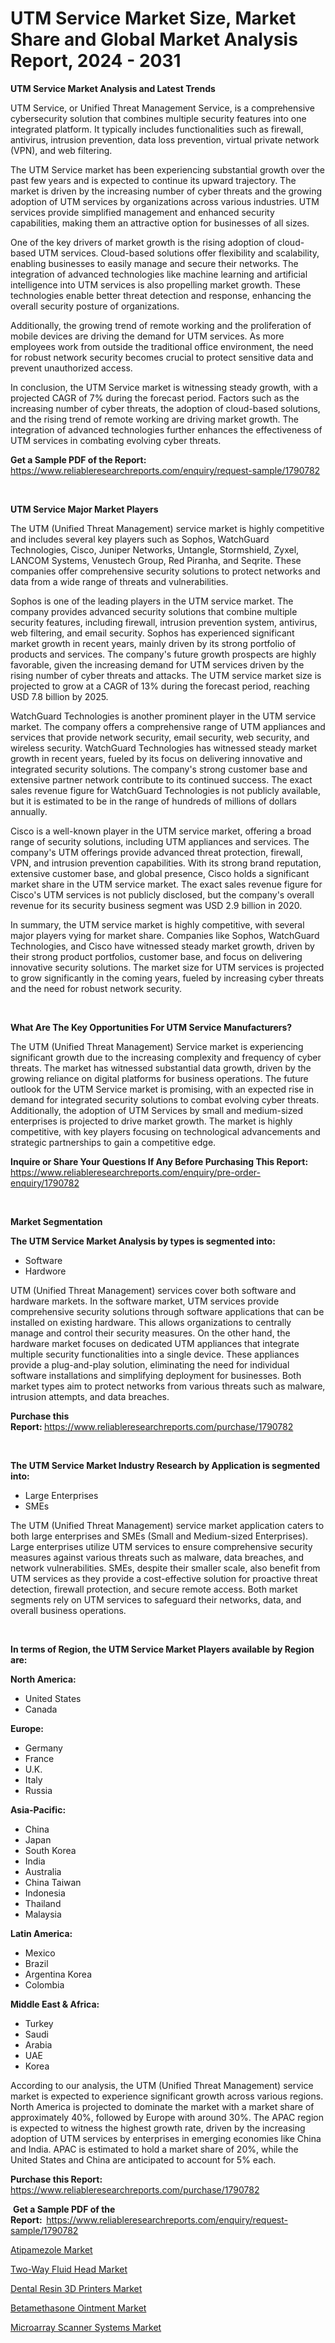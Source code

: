 <p><h1>UTM Service Market Size, Market Share and Global Market Analysis Report, 2024 - 2031</h1></p><p><strong>UTM Service Market Analysis and Latest Trends</strong></p>
<p><p>UTM Service, or Unified Threat Management Service, is a comprehensive cybersecurity solution that combines multiple security features into one integrated platform. It typically includes functionalities such as firewall, antivirus, intrusion prevention, data loss prevention, virtual private network (VPN), and web filtering.</p><p>The UTM Service market has been experiencing substantial growth over the past few years and is expected to continue its upward trajectory. The market is driven by the increasing number of cyber threats and the growing adoption of UTM services by organizations across various industries. UTM services provide simplified management and enhanced security capabilities, making them an attractive option for businesses of all sizes.</p><p>One of the key drivers of market growth is the rising adoption of cloud-based UTM services. Cloud-based solutions offer flexibility and scalability, enabling businesses to easily manage and secure their networks. The integration of advanced technologies like machine learning and artificial intelligence into UTM services is also propelling market growth. These technologies enable better threat detection and response, enhancing the overall security posture of organizations.</p><p>Additionally, the growing trend of remote working and the proliferation of mobile devices are driving the demand for UTM services. As more employees work from outside the traditional office environment, the need for robust network security becomes crucial to protect sensitive data and prevent unauthorized access.</p><p>In conclusion, the UTM Service market is witnessing steady growth, with a projected CAGR of 7% during the forecast period. Factors such as the increasing number of cyber threats, the adoption of cloud-based solutions, and the rising trend of remote working are driving market growth. The integration of advanced technologies further enhances the effectiveness of UTM services in combating evolving cyber threats.</p></p>
<p><strong>Get a Sample PDF of the Report:&nbsp;</strong> <a href="https://www.reliableresearchreports.com/enquiry/request-sample/1790782">https://www.reliableresearchreports.com/enquiry/request-sample/1790782</a></p>
<p>&nbsp;</p>
<p><strong>UTM Service Major Market Players</strong></p>
<p><p>The UTM (Unified Threat Management) service market is highly competitive and includes several key players such as Sophos, WatchGuard Technologies, Cisco, Juniper Networks, Untangle, Stormshield, Zyxel, LANCOM Systems, Venustech Group, Red Piranha, and Seqrite. These companies offer comprehensive security solutions to protect networks and data from a wide range of threats and vulnerabilities.</p><p>Sophos is one of the leading players in the UTM service market. The company provides advanced security solutions that combine multiple security features, including firewall, intrusion prevention system, antivirus, web filtering, and email security. Sophos has experienced significant market growth in recent years, mainly driven by its strong portfolio of products and services. The company's future growth prospects are highly favorable, given the increasing demand for UTM services driven by the rising number of cyber threats and attacks. The UTM service market size is projected to grow at a CAGR of 13% during the forecast period, reaching USD 7.8 billion by 2025.</p><p>WatchGuard Technologies is another prominent player in the UTM service market. The company offers a comprehensive range of UTM appliances and services that provide network security, email security, web security, and wireless security. WatchGuard Technologies has witnessed steady market growth in recent years, fueled by its focus on delivering innovative and integrated security solutions. The company's strong customer base and extensive partner network contribute to its continued success. The exact sales revenue figure for WatchGuard Technologies is not publicly available, but it is estimated to be in the range of hundreds of millions of dollars annually.</p><p>Cisco is a well-known player in the UTM service market, offering a broad range of security solutions, including UTM appliances and services. The company's UTM offerings provide advanced threat protection, firewall, VPN, and intrusion prevention capabilities. With its strong brand reputation, extensive customer base, and global presence, Cisco holds a significant market share in the UTM service market. The exact sales revenue figure for Cisco's UTM services is not publicly disclosed, but the company's overall revenue for its security business segment was USD 2.9 billion in 2020.</p><p>In summary, the UTM service market is highly competitive, with several major players vying for market share. Companies like Sophos, WatchGuard Technologies, and Cisco have witnessed steady market growth, driven by their strong product portfolios, customer base, and focus on delivering innovative security solutions. The market size for UTM services is projected to grow significantly in the coming years, fueled by increasing cyber threats and the need for robust network security.</p></p>
<p>&nbsp;</p>
<p><strong>What Are The Key Opportunities For UTM Service Manufacturers?</strong></p>
<p><p>The UTM (Unified Threat Management) Service market is experiencing significant growth due to the increasing complexity and frequency of cyber threats. The market has witnessed substantial data growth, driven by the growing reliance on digital platforms for business operations. The future outlook for the UTM Service market is promising, with an expected rise in demand for integrated security solutions to combat evolving cyber threats. Additionally, the adoption of UTM Services by small and medium-sized enterprises is projected to drive market growth. The market is highly competitive, with key players focusing on technological advancements and strategic partnerships to gain a competitive edge.</p></p>
<p><strong>Inquire or Share Your Questions If Any Before Purchasing This Report:</strong> <a href="https://www.reliableresearchreports.com/enquiry/pre-order-enquiry/1790782">https://www.reliableresearchreports.com/enquiry/pre-order-enquiry/1790782</a></p>
<p>&nbsp;</p>
<p><strong>Market Segmentation</strong></p>
<p><strong>The UTM Service Market Analysis by types is segmented into:</strong></p>
<p><ul><li>Software</li><li>Hardwore</li></ul></p>
<p><p>UTM (Unified Threat Management) services cover both software and hardware markets. In the software market, UTM services provide comprehensive security solutions through software applications that can be installed on existing hardware. This allows organizations to centrally manage and control their security measures. On the other hand, the hardware market focuses on dedicated UTM appliances that integrate multiple security functionalities into a single device. These appliances provide a plug-and-play solution, eliminating the need for individual software installations and simplifying deployment for businesses. Both market types aim to protect networks from various threats such as malware, intrusion attempts, and data breaches.</p></p>
<p><strong>Purchase this Report:&nbsp;</strong><a href="https://www.reliableresearchreports.com/purchase/1790782">https://www.reliableresearchreports.com/purchase/1790782</a></p>
<p>&nbsp;</p>
<p><strong>The UTM Service Market Industry Research by Application is segmented into:</strong></p>
<p><ul><li>Large Enterprises</li><li>SMEs</li></ul></p>
<p><p>The UTM (Unified Threat Management) service market application caters to both large enterprises and SMEs (Small and Medium-sized Enterprises). Large enterprises utilize UTM services to ensure comprehensive security measures against various threats such as malware, data breaches, and network vulnerabilities. SMEs, despite their smaller scale, also benefit from UTM services as they provide a cost-effective solution for proactive threat detection, firewall protection, and secure remote access. Both market segments rely on UTM services to safeguard their networks, data, and overall business operations.</p></p>
<p>&nbsp;</p>
<p><strong>In terms of Region, the UTM Service Market Players available by Region are:</strong></p>
<p>
    <p> <strong> North America: </strong>
        <ul>
            <li>United States</li>
            <li>Canada</li>
        </ul>
        </p> 
    <p> <strong> Europe: </strong>
        <ul>
            <li>Germany</li>
            <li>France</li>
            <li>U.K.</li>
            <li>Italy</li>
            <li>Russia</li>
        </ul>
        </p> 
    <p> <strong> Asia-Pacific: </strong>
        <ul>
            <li>China</li>
            <li>Japan</li>
            <li>South Korea</li>
            <li>India</li>
            <li>Australia</li>
            <li>China Taiwan</li>
            <li>Indonesia</li>
            <li>Thailand</li>
            <li>Malaysia</li>
        </ul>
        </p> 
    <p> <strong> Latin America: </strong>
        <ul>
            <li>Mexico</li>
            <li>Brazil</li>
            <li>Argentina Korea</li>
            <li>Colombia</li>
        </ul>
        </p> 
    <p> <strong> Middle East & Africa: </strong>
        <ul>
            <li>Turkey</li>
            <li>Saudi</li>
            <li>Arabia</li>
            <li>UAE</li>
            <li>Korea</li>
        </ul>
    </p>
    </p>
<p><p>According to our analysis, the UTM (Unified Threat Management) service market is expected to experience significant growth across various regions. North America is projected to dominate the market with a market share of approximately 40%, followed by Europe with around 30%. The APAC region is expected to witness the highest growth rate, driven by the increasing adoption of UTM services by enterprises in emerging economies like China and India. APAC is estimated to hold a market share of 20%, while the United States and China are anticipated to account for 5% each.</p></p>
<p><strong>Purchase this Report: </strong><a href="https://www.reliableresearchreports.com/purchase/1790782">https://www.reliableresearchreports.com/purchase/1790782</a></p>
<p>&nbsp;<strong>Get a Sample PDF of the Report:&nbsp;&nbsp;</strong><a href="https://www.reliableresearchreports.com/enquiry/request-sample/1790782">https://www.reliableresearchreports.com/enquiry/request-sample/1790782</a></p>
<p><strong></strong></p>
<p><p><a href="https://github.com/abdelrhmankishk22/Market-Research-Report-List-2/blob/main/atipamezole-market.md">Atipamezole Market</a></p><p><a href="https://medium.com/@josephweaver29/two-way-fluid-head-market-insights-into-market-cagr-market-trends-and-growth-strategies-74f07068c69b">Two-Way Fluid Head Market</a></p><p><a href="https://medium.com/@josephweaver29/dental-resin-3d-printers-market-insight-market-trends-growth-forecasted-from-2024-to-2031-cd348d20fb44">Dental Resin 3D Printers Market</a></p><p><a href="https://github.com/maliyahmorrow6654/Market-Research-Report-List-2/blob/main/betamethasone-ointment-market.md">Betamethasone Ointment Market</a></p><p><a href="https://medium.com/@josephweaver29/microarray-scanner-systems-market-trends-forecast-and-competitive-analysis-to-2031-1c9c0ea53a11">Microarray Scanner Systems Market</a></p></p>
